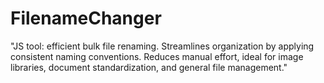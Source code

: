 # FilenameChanger
"JS tool: efficient bulk file renaming. Streamlines organization by applying consistent naming conventions. Reduces manual effort, ideal for image libraries, document standardization, and general file management."
